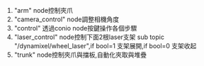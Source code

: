 1. "arm" node控制夾爪
2. "camera_control" node調整相機角度
3. "control" 透過conio node按鍵操作各個步驟
4. "laser_control" node控制下面2根laser支架
sub topic "/dynamixel/wheel_laser",if bool=1 支架展開,if bool=0 支架收起
5. "trunk" node控制夾爪與擋板,自動化夾取與堆疊